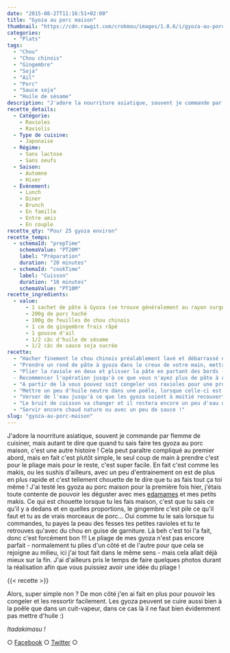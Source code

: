 ```yaml
---
date: "2015-08-27T11:16:51+02:00"
title: "Gyoza au porc maison"
thumbnail: "https://cdn.rawgit.com/crokmou/images/1.0.6/i/gyoza-au-porc-maison-crokmou-blog-51.jpg"
categories:
  - "Plats"
tags:
  - "Chou"
  - "Chou chinois"
  - "Gingembre"
  - "Soja"
  - "Ail"
  - "Porc"
  - "Sauce soja"
  - "Huile de sésame"
description: "J'adore la nourriture asiatique, souvent je commande par flemme de cuisiner, mais quand tu sais faire tes gyozas maison, c'est une autre histoire !"
recette_details:
  - Catégorie:
    - Ravioles
    - Raviolis
  - Type de cuisine:
    - Japonaise
  - Régime:
    - Sans lactose
    - Sans oeufs
  - Saison:
    - Automne
    - Hiver
  - Évènement:
    - Lunch
    - Diner
    - Brunch
    - En famille
    - Entre amis
    - En couple
recette_qty: "Pour 25 gyoza environ"
recette_temps:
  - schemaId: "prepTime"
    schemaValue: "PT20M"
    label: "Préparation"
    duration: "20 minutes"
  - schemaId: "cookTime"
    label: "Cuisson"
    duration: "10 minutes"
    schemaValue: "PT10M"
recette_ingredients:
  - value:
      - 1 sachet de pâte à Gyoza (se trouve généralement au rayon surgelé des épiceries asiat')
      - 200g de porc haché
      - 100g de feuilles de chou chinois
      - 1 cm de gingembre frais râpé
      - 1 gousse d'ail
      - 1/2 càc d'huile de sésame
      - 1/2 càc de sauce soja sucrée
recette:
  - "Hacher finement le chou chinois préalablement lavé et débarrassé de sa nervure centrale. Ajouter ensuite le porc, la gousse d'ail finement ciselée et le gingembre râpé. Bien mélanger à la main. Ajouter ensuite l'huile et la sauce, mélanger à nouveau."
  - "Prendre un rond de pâte à gyoza dans le creux de votre main, mettre un peu de farce à l’intérieur, humecter légèrement les bords de la pâte. ![](https://cdn.rawgit.com/crokmou/images/1.0.6/i/gyoza-au-porc-maison-crokmou-blog.jpg)"
  - "Plier la raviole en deux et plisser la pâte en partant des bords (il faut plisser uniquement une face de la pâte, la face du dessous reste lisse), bien fermer le gyoza.
  - Recommencer l'opération jusqu'à ce que vous n'ayez plus de pâte à raviole"
  - "A partir de là vous pouvez soit congeler vos ravioles pour une prochaine fois soit les cuire comme ceci :"
  - "Mettre un peu d'huile neutre dans une poêle, lorsque celle-ci est bien chaude, placer les gyoza sur leur face plane"
  - "Verser de l'eau jusqu'à ce que les gyoza soient à moitié recouverts et laisser cuire à couvert sur feu vif jusqu'à ce qu'il n'y ai presque plus d'eau."
  - "Le bruit de cuisson va changer et il restera encore un peu d'eau dans la poêle, à ce moment là, laisser cuire encore quelques minutes à découvert. Les gyoza vont dorer sur une face."
  - "Servir encore chaud nature ou avec un peu de sauce !"
slug: "gyoza-au-porc-maison"
---
```


J'adore la nourriture asiatique, souvent je commande par flemme de cuisiner, mais autant te dire que quand tu sais faire tes gyoza au porc maison, c'est une autre histoire ! Cela peut paraître compliqué au premier abord, mais en fait c'est plutôt simple, le seul coup de main à prendre c'est pour le pliage mais pour le reste, c'est super facile. En fait c'est comme les makis, ou les sushis d'ailleurs, avec un peu d'entrainement on est de plus en plus rapide et c'est tellement chouette de te dire que tu as fais tout ça toi même ! J'ai testé les gyoza au porc maison pour la première fois hier, j'étais toute contente de pouvoir les déguster avec mes [edamames](https://crokmou.com/2013/01/edamame-feve-de-soya) et mes petits makis. Ce qui est chouette lorsque tu les fais maison, c'est que tu sais ce qu'il y a dedans et en quelles proportions, le gingembre c'est pile ce qu'il faut et tu as de vrais morceaux de porc... Oui comme tu le sais lorsque tu commandes, tu payes la peau des fesses tes petites ravioles et tu te retrouves qu'avec du chou en guise de garniture. Là beh c'est toi l'a fait, donc c'est forcément bon !!! Le pliage de mes gyoza n'est pas encore parfait - normalement tu plies d'un côté et de l'autre pour que cela se rejoigne au milieu, ici j'ai tout fait dans le même sens - mais cela allait déjà mieux sur la fin. J'ai d'ailleurs pris le temps de faire quelques photos durant la réalisation afin que vous puissiez avoir une idée du pliage !

{{< recette >}}

Alors, super simple non ? De mon côté j'en ai fait en plus pour pouvoir les congeler et les ressortir facilement. Les gyoza peuvent se cuire aussi bien à la poêle que dans un cuit-vapeur, dans ce cas là il ne faut bien évidemment pas mettre d'huile :)

_Itadakimasu !_

○ [Facebook](https://www.facebook.com/crokmou.blog) ○ [Twitter](https://twitter.com/Crokmou) ○
